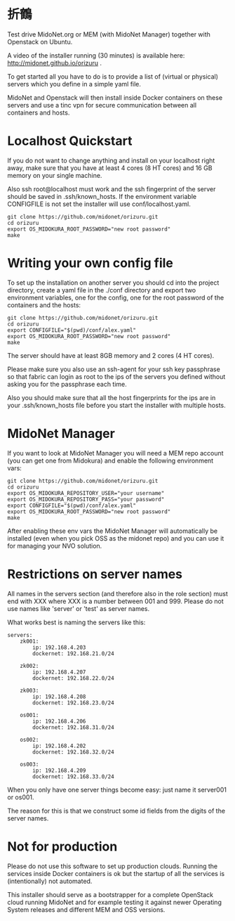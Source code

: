 折鶴
====
Test drive MidoNet.org or MEM (with MidoNet Manager) together with Openstack on Ubuntu.

A video of the installer running (30 minutes) is available here: http://midonet.github.io/orizuru .

To get started all you have to do is to provide a list of (virtual or physical) servers which you define in a simple yaml file.

MidoNet and Openstack will then install inside Docker containers on these servers and use a tinc vpn for secure communication between all containers and hosts.

Localhost Quickstart
====================
If you do not want to change anything and install on your localhost right away, make sure that you have at least 4 cores (8 HT cores) and 16 GB memory on your single machine.

Also ssh root@localhost must work and the ssh fingerprint of the server should be saved in .ssh/known_hosts. If the environment variable CONFIGFILE is not set the installer will use conf/localhost.yaml.
```
git clone https://github.com/midonet/orizuru.git
cd orizuru
export OS_MIDOKURA_ROOT_PASSWORD="new root password"
make
```

Writing your own config file
============================
To set up the installation on another server you should cd into the project directory, create a yaml file in the ./conf directory and export two environment variables, one for the config, one for the root password of the containers and the hosts:
```
git clone https://github.com/midonet/orizuru.git
cd orizuru
export CONFIGFILE="$(pwd)/conf/alex.yaml"
export OS_MIDOKURA_ROOT_PASSWORD="new root password"
make
```

The server should have at least 8GB memory and 2 cores (4 HT cores).

Please make sure you also use an ssh-agent for your ssh key passphrase so that fabric can login as root to the ips of the servers you defined without asking you for the passphrase each time.

Also you should make sure that all the host fingerprints for the ips are in your .ssh/known_hosts file before you start the installer with multiple hosts.

MidoNet Manager
===============
If you want to look at MidoNet Manager you will need a MEM repo account (you can get one from Midokura) and enable the following environment vars:
```
git clone https://github.com/midonet/orizuru.git
cd orizuru
export OS_MIDOKURA_REPOSITORY_USER="your username"
export OS_MIDOKURA_REPOSITORY_PASS="your password"
export CONFIGFILE="$(pwd)/conf/alex.yaml"
export OS_MIDOKURA_ROOT_PASSWORD="new root password"
make
```

After enabling these env vars the MidoNet Manager will automatically be installed (even when you pick OSS as the midonet repo) and you can use it for managing your NVO solution.

Restrictions on server names
============================
All names in the servers section (and therefore also in the role section) must end with XXX where XXX is a number between 001 and 999.
Please do not use names like 'server' or 'test' as server names.

What works best is naming the servers like this:
```
servers:
    zk001:
        ip: 192.168.4.203
        dockernet: 192.168.21.0/24

    zk002:
        ip: 192.168.4.207
        dockernet: 192.168.22.0/24

    zk003:
        ip: 192.168.4.208
        dockernet: 192.168.23.0/24

    os001:
        ip: 192.168.4.206
        dockernet: 192.168.31.0/24

    os002:
        ip: 192.168.4.202
        dockernet: 192.168.32.0/24

    os003:
        ip: 192.168.4.209
        dockernet: 192.168.33.0/24

```

When you only have one server things become easy: just name it server001 or os001.

The reason for this is that we construct some id fields from the digits of the server names.

Not for production
==================

Please do not use this software to set up production clouds.  Running the services inside Docker containers is ok but the startup of all the services is (intentionally) not automated.

This installer should serve as a bootstrapper for a complete OpenStack cloud running MidoNet and for example testing it against newer Operating System releases and different MEM and OSS versions.

